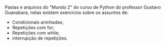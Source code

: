 Pastas e arquivos do "Mundo 2" do curso de Python do professor Gustavo Guanabara, nelas existem exercícios sobre os assuntos de:

- Condicionais aninhadas;
- Repetições com for;
- Repetições com while;
- interrupção de repetições.

